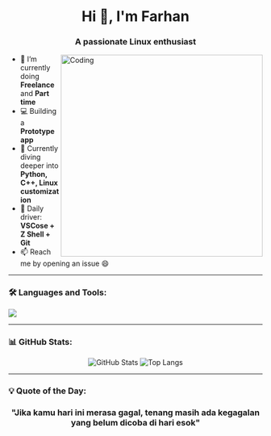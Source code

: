 <h1 align="center">Hi 👋, I'm Farhan</h1>
<h3 align="center">A passionate Linux enthusiast</h3>

<img align="right" alt="Coding" width="400" src="https://cdn.dribbble.com/users/1162077/screenshots/3848914/programmer.gif" />

- 🔭 I’m currently doing **Freelance** and **Part time**
- 💻 Building a **Prototype app**
- 🧠 Currently diving deeper into **Python, C++, Linux customization**
- 🔧 Daily driver: **VSCose + Z Shell + Git**
- 📫 Reach me by opening an issue 😄

---

### 🛠️ Languages and Tools:
<p align="left">
  <img src="https://skillicons.dev/icons?i=linux,bash,python,cpp,vscode,neovim,github" />
</p>

---

### 📊 GitHub Stats:
<p align="center">
  <img src="https://github-readme-stats.vercel.app/api?username=17frn&show_icons=true&theme=tokyonight" alt="GitHub Stats" />
  <img src="https://github-readme-stats.vercel.app/api/top-langs/?username=17frn&layout=compact&theme=tokyonight" alt="Top Langs" />
</p>

---

### 💡 Quote of the Day:
<h3 align="center">
  <p>"Jika kamu hari ini merasa gagal, tenang masih ada kegagalan yang belum dicoba di hari esok"</p>
</h3>
